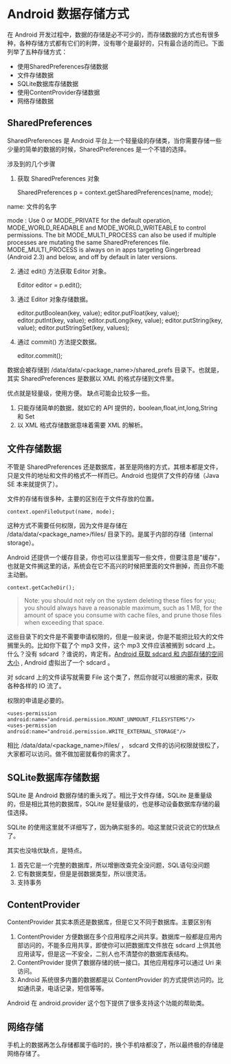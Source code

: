 # Android 数据存储方式

在 Android 开发过程中，数据的存储是必不可少的，而存储数据的方式也有很多种，各种存储方式都有它们的利弊，没有哪个是最好的，只有最合适的而已。下面列举了五种存储方式：
* 使用SharedPreferences存储数据
* 文件存储数据
* SQLite数据库存储数据
* 使用ContentProvider存储数据
* 网络存储数据


<!--more-->

## SharedPreferences

SharedPreferences 是 Android 平台上一个轻量级的存储类，当你需要存储一些少量的简单的数据的时候，SharedPreferences 是一个不错的选择。

涉及到的几个步骤
1. 获取 SharedPreferences 对象 


    SharedPreferences p = context.getSharedPreferences(name, mode);

name: 文件的名字

mode : Use 0 or MODE_PRIVATE for the default operation, MODE_WORLD_READABLE and MODE_WORLD_WRITEABLE to control permissions. The bit MODE_MULTI_PROCESS can also be used if multiple processes are mutating the same SharedPreferences file. MODE_MULTI_PROCESS is always on in apps targeting Gingerbread (Android 2.3) and below, and off by default in later versions.

2. 通过 edit() 方法获取 Editor 对象。


    Editor editor = p.edit();

3. 通过 Editor 对象存储数据。


    editor.putBoolean(key, value);
    editor.putFloat(key, value);
    editor.putInt(key, value);
    editor.putLong(key, value);
    editor.putString(key, value);
    editor.putStringSet(key, values);

4. 通过 commit() 方法提交数据。


    editor.commit();

数据会被存储到 /data/data/\<package_name\>/shared_prefs 目录下。也就是，其实 SharedPreferences 是数据以 XML 的格式存储到文件里。

优点就是轻量级，使用方便。
缺点可能会比较多一些。
1. 只能存储简单的数据，就如它的 API 提供的，boolean,float,int,long,String 和 Set<String>
2. 以 XML 格式存储数据意味着需要 XML 的解析。


## 文件存储数据

不管是 SharedPreferences 还是数据库，甚至是网络的方式，其根本都是文件，只是文件的地址和文件的格式不一样而已。Android 也提供了文件的存储（Java SE 本来就提供了）。

文件的存储有很多种，主要的区别在于文件存放的位置。

    context.openFileOutput(name, mode);

这种方式不需要任何权限，因为文件是存储在 /data/data/\<package_name\>/files/ 目录下的。是属于内部的存储（internal storage）。

Android 还提供一个缓存目录，你也可以往里面写一些文件，但要注意是"缓存"，也就是文件搁这里的话，系统会在它不高兴的时候把里面的文件删掉，而且你不能主动删。

    context.getCacheDir();

> Note: you should not rely on the system deleting these files for you; you should always have a reasonable maximum, such as 1 MB, for the amount of space you consume with cache files, and prune those files when exceeding that space.

这些目录下的文件是不需要申请权限的，但是一般来说，你是不能把比较大的文件搁里头的。比如你下载了个 mp3 文件，这个 mp3 文件应该被搁到 sdcard 上。什么？没有 sdcard ？谁说的，肯定有。[Android 获取 sdcard 和 内部存储的空间大小](http://www.binkery.com/archives/465.html) , Android 虚拟出了一个 sdcard 。

对 sdcard 上的文件读写就需要 File 这个类了，然后你就可以根据的需求，获取各种各样的 IO 流了。

权限的申请是必要的。

    <uses-permission android:name="android.permission.MOUNT_UNMOUNT_FILESYSTEMS"/>
    <uses-permission android:name="android.permission.WRITE_EXTERNAL_STORAGE"/> 

相比 /data/data/\<package_name\>/files/ ， sdcard 文件的访问权限就很松了，大家都可以访问。做不做加密就看你的需求了。

## SQLite数据库存储数据

SQLite 是 Android 数据存储的重头戏了。相比于文件存储，SQLite 是重量级的，但是相比其他的数据库，SQLite 是轻量级的，也是移动设备数据库存储的最佳选择。

SQLite 的使用这里就不详细写了，因为确实挺多的。咱这里就只说说它的优缺点了。

其实也没啥优缺点，是特点。
1. 首先它是一个完整的数据库，所以增删改查完全没问题，SQL语句没问题
2. 它有数据类型，但是是弱数据类型，所以很灵活。
3. 支持事务


## ContentProvider 

ContentProvider 其实本质还是数据库，但是它又不同于数据库。主要区别有
1. ContentProvider 方便数据在多个应用程序之间共享。数据库一般都是应用内部访问的，不能多应用共享，即使你可以把数据库文件放在 sdcard 上供其他应用读写，但是这一不安全，二别人也不清楚你的数据库表结构。
2. ContentProvider 提供了数据存储的统一接口。其他应用程序可以通过 Uri 来访问。
3. Android 系统很多内置的数据都是以 ContentProvider 的方式提供访问的。比如通讯录，电话记录，短信等等。

Android 在 android.provider 这个包下提供了很多支持这个功能的帮助类。


## 网络存储

手机上的数据再怎么存储都属于临时的，换个手机啥都没了，所以最终极的存储是网络存储了。





